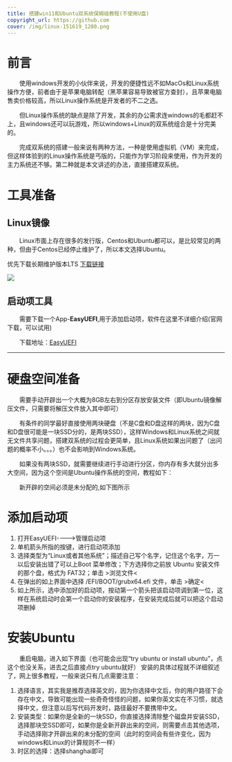 ```yaml
---
title: 搭建win11和Ubuntu双系统保姆级教程(不使用U盘)
copyright_url: https://github.com
cover: /img/linux-151619_1280.png
---
```


# 前言

&emsp;&emsp;使用windows开发的小伙伴来说，开发的便捷性远不如MacOs和Linux系统操作方便，前者由于是苹果电脑转配（黑苹果容易导致被官方查封），且苹果电脑售卖价格较高，所以Linux操作系统是开发者的不二之选。

&emsp;&emsp;但Linux操作系统的缺点是除了开发，其余的办公需求连windows的毛都赶不上，且windows还可以玩游戏，所以windows+Linux的双系统组合是十分完美的。

&emsp;&emsp;完成双系统的搭建一般来说有两种方法，一种是使用虚拟机（VM）来完成， 但这样体验到的Linux操作系统是丐版的，只能作为学习阶段来使用，作为开发的主力系统还不够。第二种就是本文讲述的办法，直接搭建双系统。

# 工具准备

## Linux镜像

&emsp;&emsp;Linux市面上存在很多的发行版，Centos和Ubuntu都可以，是比较常见的两种，但由于Centos已经停止维护了，所以本文选择Ubuntu。

优先下载长期维护版本LTS [下载链接](https://cn.ubuntu.com/download/desktop)

![](/img/Ubuntu_LST.png)

## 启动项工具

&emsp;&emsp;需要下载一个App-**EasyUEFI**,用于添加启动项，软件在这里不详细介绍(官网下载，可以试用)

&emsp;&emsp;下载地址：[EasyUEFI](https://www.easyuefi.com/index-cn.html)

---
# 硬盘空间准备
&emsp;&emsp;需要手动开辟出一个大概为8GB左右到分区存放安装文件（即Ubuntu镜像解压文件，只需要将解压文件放入其中即可）

&emsp;&emsp;有条件的同学最好直接使用两块硬盘（不是C盘和D盘这样的两块，因为C盘和D盘很可能是一块SSD分的，是两块SSD），这样Windows和Linux系统之间就无文件共享问题，搭建双系统的过程会更简单，且Linux系统如果出问题了（出问题的概率不小。。。）也不会影响到Windows系统。

&emsp;&emsp;如果没有两块SSD，就需要继续进行手动进行分区，你内存有多大就分出多大空间，因为这个空间是Ubuntu操作系统的空间，教程如下：

&emsp;&emsp;新开辟的空间必须是未分配的,如下图所示




# 添加启动项

1. 打开EasyUEFI---->管理启动项
2. 单机箭头所指的按键，进行启动项添加
3. 选择类型为“Linux或者其他系统”；描述自己写个名字，记住这个名字，万一以后安装出错了可以上Boot 菜单修改；下方选择你之前放 Ubuntu 安装文件的那个盘，格式为 FAT32；单击 >浏览文件<
4. 在弹出的如上界面中选择 /EFI/BOOT/grubx64.efi 文件，单击 >确定<
5. 如上所示，选中添加好的启动项，按动第一个箭头把该启动项调到第一位，这样在系统启动时会第一个启动你的安装程序，在安装完成后就可以把这个启动项删掉

# 安装Ubuntu

&emsp;&emsp;重启电脑，进入如下界面（也可能会出现“try ubuntu or install ubuntu”，点这个也没关系，进去之后直接点try ubuntu就好）
安装的具体过程就不详细叙述了，网上很多教程，一般来说只有几点需要注意： 
1. 选择语言，其实我是推荐选择英文的，因为你选择中文后，你的用户路径下会存在中文，导致可能出现一些奇奇怪怪的问题，如果你英文实在不习惯，就选择中文，但注意以后写代码开发时，路径最好不要携带中文。
2. 安装类型：如果你是全新的一块SSD，你直接选择清除整个磁盘并安装SSD，选择那块空SSD即可，如果你是全新开辟出来的空间，则需要点击其他选项，手动选择刚才开辟出来的未分配的空间（此时的空间会有些许变化，因为windows和Linux的计算规则不一样）
3. 时区的选择：选择shanghai即可





